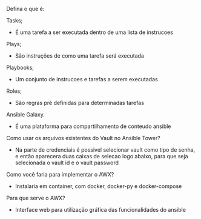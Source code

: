 Defina o que é:

Tasks;

- É uma tarefa a ser executada dentro de uma lista de instrucoes

Plays;

- São instruções de como uma tarefa será executada

Playbooks;

- Um conjunto de instrucoes e tarefas a serem executadas

Roles;

- São regras pré definidas para determinadas tarefas

Ansible Galaxy.

- É uma plataforma para compartilhamento de conteudo ansible


Como usar os arquivos existentes do Vault no Ansible Tower?

- Na parte de credenciais é possivel selecionar vault como tipo de senha, e então aparecera duas caixas de selecao logo abaixo, para que seja selecionada o vault id e o vault password

Como você faria para implementar o AWX?

- Instalaria em container, com docker, docker-py e docker-compose

Para que serve o AWX?

- Interface web para utilização gráfica das funcionalidades do ansible
